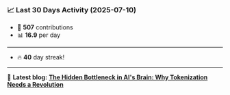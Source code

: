 <!--START_STATS-->
### 📈 Last 30 Days Activity (2025-07-10)  
- 🧮 **507** contributions  
- 📊 **16.9** per day
---
- 🔥 **40** day streak!
---
📝 **Latest blog:** [**The Hidden Bottleneck in AI's Brain: Why Tokenization Needs a Revolution**](https://andriak.com/blog/tokenization-revolution)
<!--END_STATS-->
